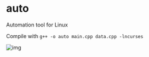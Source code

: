 # auto
Automation tool for Linux

Compile with `g++ -o auto main.cpp data.cpp -lncurses`

![img](https://github.com/user-attachments/assets/e5d8951a-c3dd-4bc0-996e-2ca68f9ee80d)
